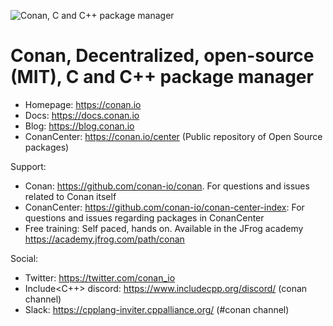 
![Conan, C and C++ package manager](https://conan.io/img/jfrog_conan_logo.png) 

Conan, Decentralized, open-source (MIT), C and C++ package manager
==================================================================

- Homepage: https://conan.io
- Docs: https://docs.conan.io
- Blog: https://blog.conan.io
- ConanCenter: https://conan.io/center (Public repository of Open Source packages)

Support:

- Conan: https://github.com/conan-io/conan. For questions and issues related to Conan itself
- ConanCenter: https://github.com/conan-io/conan-center-index: For questions and issues regarding packages in ConanCenter
- Free training: Self paced, hands on. Available in the JFrog academy https://academy.jfrog.com/path/conan

Social:

- Twitter: https://twitter.com/conan_io
- Include<C++> discord: https://www.includecpp.org/discord/ (conan channel)
- Slack: https://cpplang-inviter.cppalliance.org/ (#conan channel)
